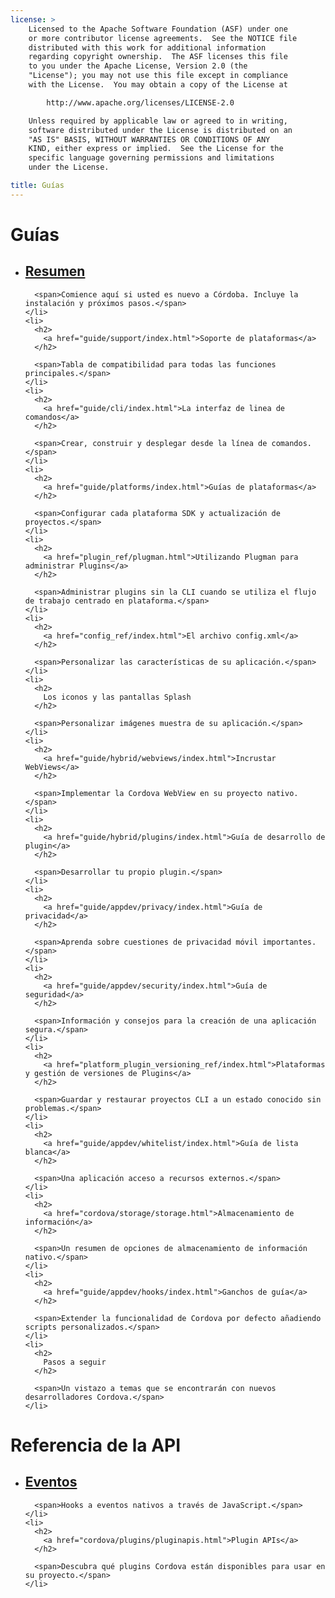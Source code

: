 ```yaml
---
license: >
    Licensed to the Apache Software Foundation (ASF) under one
    or more contributor license agreements.  See the NOTICE file
    distributed with this work for additional information
    regarding copyright ownership.  The ASF licenses this file
    to you under the Apache License, Version 2.0 (the
    "License"); you may not use this file except in compliance
    with the License.  You may obtain a copy of the License at

        http://www.apache.org/licenses/LICENSE-2.0

    Unless required by applicable law or agreed to in writing,
    software distributed under the License is distributed on an
    "AS IS" BASIS, WITHOUT WARRANTIES OR CONDITIONS OF ANY
    KIND, either express or implied.  See the License for the
    specific language governing permissions and limitations
    under the License.

title: Guías
---
```


<div id="old-home">
  <h1>
    Guías
  </h1>

  <ul>
    <li>
      <h2>
        <a href="guide/overview/index.html">Resumen</a>
      </h2>

      <span>Comience aquí si usted es nuevo a Córdoba. Incluye la instalación y próximos pasos.</span>
    </li>
    <li>
      <h2>
        <a href="guide/support/index.html">Soporte de plataformas</a>
      </h2>

      <span>Tabla de compatibilidad para todas las funciones principales.</span>
    </li>
    <li>
      <h2>
        <a href="guide/cli/index.html">La interfaz de linea de comandos</a>
      </h2>

      <span>Crear, construir y desplegar desde la línea de comandos.</span>
    </li>
    <li>
      <h2>
        <a href="guide/platforms/index.html">Guías de plataformas</a>
      </h2>

      <span>Configurar cada plataforma SDK y actualización de proyectos.</span>
    </li>
    <li>
      <h2>
        <a href="plugin_ref/plugman.html">Utilizando Plugman para administrar Plugins</a>
      </h2>

      <span>Administrar plugins sin la CLI cuando se utiliza el flujo de trabajo centrado en plataforma.</span>
    </li>
    <li>
      <h2>
        <a href="config_ref/index.html">El archivo config.xml</a>
      </h2>

      <span>Personalizar las características de su aplicación.</span>
    </li>
    <li>
      <h2>
        Los iconos y las pantallas Splash
      </h2>

      <span>Personalizar imágenes muestra de su aplicación.</span>
    </li>
    <li>
      <h2>
        <a href="guide/hybrid/webviews/index.html">Incrustar WebViews</a>
      </h2>

      <span>Implementar la Cordova WebView en su proyecto nativo.</span>
    </li>
    <li>
      <h2>
        <a href="guide/hybrid/plugins/index.html">Guía de desarrollo de plugin</a>
      </h2>

      <span>Desarrollar tu propio plugin.</span>
    </li>
    <li>
      <h2>
        <a href="guide/appdev/privacy/index.html">Guía de privacidad</a>
      </h2>

      <span>Aprenda sobre cuestiones de privacidad móvil importantes.</span>
    </li>
    <li>
      <h2>
        <a href="guide/appdev/security/index.html">Guía de seguridad</a>
      </h2>

      <span>Información y consejos para la creación de una aplicación segura.</span>
    </li>
    <li>
      <h2>
        <a href="platform_plugin_versioning_ref/index.html">Plataformas y gestión de versiones de Plugins</a>
      </h2>

      <span>Guardar y restaurar proyectos CLI a un estado conocido sin problemas.</span>
    </li>
    <li>
      <h2>
        <a href="guide/appdev/whitelist/index.html">Guía de lista blanca</a>
      </h2>

      <span>Una aplicación acceso a recursos externos.</span>
    </li>
    <li>
      <h2>
        <a href="cordova/storage/storage.html">Almacenamiento de información</a>
      </h2>

      <span>Un resumen de opciones de almacenamiento de información nativo.</span>
    </li>
    <li>
      <h2>
        <a href="guide/appdev/hooks/index.html">Ganchos de guía</a>
      </h2>

      <span>Extender la funcionalidad de Cordova por defecto añadiendo scripts personalizados.</span>
    </li>
    <li>
      <h2>
        Pasos a seguir
      </h2>

      <span>Un vistazo a temas que se encontrarán con nuevos desarrolladores Cordova.</span>
    </li>
  </ul>

  <h1>
    Referencia de la API
  </h1>

  <ul>
    <li>
      <h2>
        <a href="cordova/events/events.html">Eventos</a>
      </h2>

      <span>Hooks a eventos nativos a través de JavaScript.</span>
    </li>
    <li>
      <h2>
        <a href="cordova/plugins/pluginapis.html">Plugin APIs</a>
      </h2>

      <span>Descubra qué plugins Cordova están disponibles para usar en su proyecto.</span>
    </li>
  </ul>
</div>
